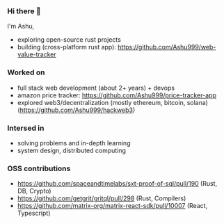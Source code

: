 ### Hi there 👋

I'm Ashu,

- exploring open-source rust projects
- building (cross-platform rust app): https://github.com/Ashu999/web-value-tracker

### Worked on
- full stack web development (about 2+ years) + devops
- amazon price tracker: https://github.com/Ashu999/price-tracker-app
- explored web3/decentralization (mostly ethereum, bitcoin, solana)  (https://github.com/Ashu999/hackweb3)

### Intersed in
- solving problems and in-depth learning
- system design, distributed computing

### OSS contributions
- https://github.com/spaceandtimelabs/sxt-proof-of-sql/pull/190 (Rust, DB, Crypto)
- https://github.com/getgrit/gritql/pull/298 (Rust, Compilers)
- https://github.com/matrix-org/matrix-react-sdk/pull/10007 (React, Typescript)

